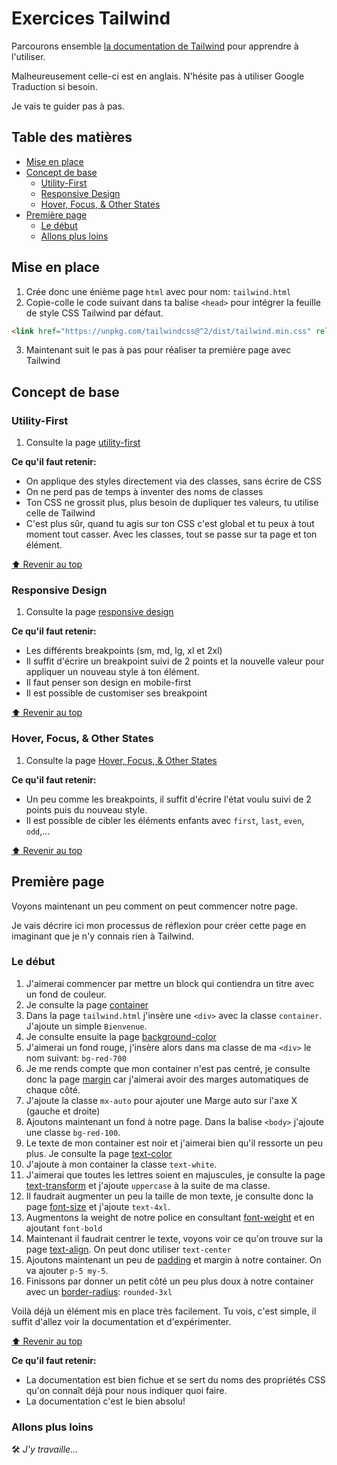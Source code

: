 <!-- omit in toc -->
# Exercices Tailwind

Parcourons ensemble [la documentation de Tailwind](https://tailwindcss.com/docs) pour apprendre à l'utiliser.

Malheureusement celle-ci est en anglais. N'hésite pas à utiliser Google Traduction si besoin.

Je vais te guider pas à pas.

<!-- omit in toc -->
## Table des matières

- [Mise en place](#mise-en-place)
- [Concept de base](#concept-de-base)
  - [Utility-First](#utility-first)
  - [Responsive Design](#responsive-design)
  - [Hover, Focus, & Other States](#hover-focus--other-states)
- [Première page](#première-page)
  - [Le début](#le-début)
  - [Allons plus loins](#allons-plus-loins)

## Mise en place

1. Crée donc une énième page `html` avec pour nom: `tailwind.html`
2. Copie-colle le code suivant dans ta balise `<head>` pour intégrer la feuille de style CSS Tailwind par défaut.

```html
<link href="https://unpkg.com/tailwindcss@^2/dist/tailwind.min.css" rel="stylesheet">
```

3. Maintenant suit le pas à pas pour réaliser ta première page avec Tailwind

## Concept de base

### Utility-First

1. Consulte la page [utility-first](https://tailwindcss.com/docs/utility-first)

**Ce qu'il faut retenir:**

- On applique des styles directement via des classes, sans écrire de CSS
- On ne perd pas de temps à inventer des noms de classes
- Ton CSS ne grossit plus, plus besoin de dupliquer tes valeurs, tu utilise celle de Tailwind
- C'est plus sûr, quand tu agis sur ton CSS c'est global et tu peux à tout moment tout casser. Avec les classes, tout se passe sur ta page et ton élément.

[:arrow_up: Revenir au top](#table-des-matières)

### Responsive Design

1. Consulte la page [responsive design](https://tailwindcss.com/docs/responsive-design)

**Ce qu'il faut retenir:**

- Les différents breakpoints (sm, md, lg, xl et 2xl)
- Il suffit d'écrire un breakpoint suivi de 2 points et la nouvelle valeur pour appliquer un nouveau style à ton élément.
- Il faut penser son design en mobile-first
- Il est possible de customiser ses breakpoint

[:arrow_up: Revenir au top](#table-des-matières)

### Hover, Focus, & Other States

1. Consulte la page [Hover, Focus, & Other States](https://tailwindcss.com/docs/hover-focus-and-other-states)

**Ce qu'il faut retenir:**

- Un peu comme les breakpoints, il suffit d'écrire l'état voulu suivi de 2 points puis du nouveau style.
- Il est possible de cibler les éléments enfants avec `first`, `last`, `even`, `odd`,...

[:arrow_up: Revenir au top](#table-des-matières)

## Première page

Voyons maintenant un peu comment on peut commencer notre page.

Je vais décrire ici mon processus de réflexion pour créer cette page en imaginant que je n'y connais rien à Tailwind.

### Le début

1. J'aimerai commencer par mettre un block qui contiendra un titre avec un fond de couleur.
2. Je consulte la page [container](https://tailwindcss.com/docs/container)
3. Dans la page `tailwind.html` j'insère une `<div>` avec la classe `container`. J'ajoute un simple `Bienvenue`.
4. Je consulte ensuite la page [background-color](https://tailwindcss.com/docs/background-color)
5. J'aimerai un fond rouge, j'insère alors dans ma classe de ma `<div>` le nom suivant: `bg-red-700`
6. Je me rends compte que mon container n'est pas centré, je consulte donc la page [margin](https://tailwindcss.com/docs/margin) car j'aimerai avoir des marges automatiques de chaque côté.
7. J'ajoute la classe `mx-auto` pour ajouter une Marge auto sur l'axe X (gauche et droite)
8. Ajoutons maintenant un fond à notre page. Dans la balise `<body>` j'ajoute une classe `bg-red-100`.
9. Le texte de mon container est noir et j'aimerai bien qu'il ressorte un peu plus. Je consulte la page [text-color](https://tailwindcss.com/docs/text-color)
10. J'ajoute à mon container la classe `text-white`.
11. J'aimerai que toutes les lettres soient en majuscules, je consulte la page [text-transform](https://tailwindcss.com/docs/text-transform) et j'ajoute `uppercase` à la suite de ma classe.
12. Il faudrait augmenter un peu la taille de mon texte, je consulte donc la page [font-size](https://tailwindcss.com/docs/font-size) et j'ajoute `text-4xl`.
13. Augmentons la weight de notre police en consultant [font-weight](https://tailwindcss.com/docs/font-weight) et en ajoutant `font-bold`
14. Maintenant il faudrait centrer le texte, voyons voir ce qu'on trouve sur la page [text-align](https://tailwindcss.com/docs/text-align). On peut donc utiliser `text-center`
15. Ajoutons maintenant un peu de [padding](https://tailwindcss.com/docs/padding) et margin à notre container. On va ajouter `p-5 my-5`.
16. Finissons par donner un petit côté un peu plus doux à notre container avec un [border-radius](https://tailwindcss.com/docs/border-radius): `rounded-3xl`

Voilà déjà un élément mis en place très facilement. Tu vois, c'est simple, il suffit d'allez voir la documentation et d'expérimenter.

[:arrow_up: Revenir au top](#table-des-matières)

**Ce qu'il faut retenir:**

- La documentation est bien fichue et se sert du noms des propriétés CSS qu'on connaît déjà pour nous indiquer quoi faire.
- La documentation c'est le bien absolu!

### Allons plus loins

:hammer_and_wrench: *J'y travaille...*